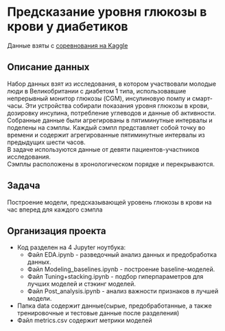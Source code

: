 # Предсказание уровня глюкозы в крови у диабетиков
Данные взяты с [соревнования на Kaggle](https://www.kaggle.com/competitions/brist1d)
## Описание данных
Набор данных взят из исследования, в котором участвовали молодые люди в Великобритании с диабетом 1 типа, использовавшие непрерывный монитор глюкозы (CGM), инсулиновую помпу и смарт-часы. Эти устройства собирали показания уровня глюкозы в крови, дозировку инсулина, потребление углеводов и данные об активности. Собранные данные были агрегированы в пятиминутные интервалы и поделены на сэмплы. Каждый сэмпл представляет собой точку во времени и содержит агрегированные пятиминутные интервалы из предыдущих шести часов. \
В задаче используются данные от девяти пациентов-участников исследования. \
Сэмплы расположены в хронологическом порядке и перекрываются. 
## Задача
Построение модели, предсказывающей уровень глюкозы в крови на час вперед для каждого сэмпла

## Организация проекта
- Код разделен на 4 Jupyter ноутбука:
  * Файл EDA.ipynb - разведочный анализ данных и предобработка данных.
  * Файл Modeling_baselines.ipynb - построение baseline-моделей.
  * Файл Tuning+stacking.ipynb - подбор гиперпараметров для лучших моделей и стэкинг моделей.
  * Файл Post_analysis.ipynb - анализ важности признаков в лучшей модели.
- Папка data содержит данные(сырые, предобработанные, а также тренировочные и тестовые данные после разделения)
- Файл metrics.csv содержит метрики моделей
